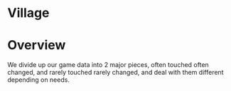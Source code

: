 # Village

# Overview

We divide up our game data into 2 major pieces, often touched often changed, and rarely touched rarely changed, and deal with them different depending on needs.


